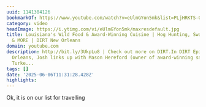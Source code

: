 ```yaml
---
uuid: 1141304126
bookmarkOf: https://www.youtube.com/watch?v=eUlmGYon5mk&list=PLjHRKTS-Q5-CeCo66kFGivBMF8qB8orPh&index=25&t=22s
category: video
headImage: https://i.ytimg.com/vi/eUlmGYon5mk/maxresdefault.jpg
title: Louisiana's Wild Food & Award-Winning Cuisine | Hog Hunting, Swamp Fishing
  & MORE | DIRT New Orleans
domain: youtube.com
description: http://bit.ly/3UkpLu8 | Check out more on DIRT.In DIRT Episode II, New
  Orleans, Josh links up with Mason Hereford (owner of award-winning sandwich shop
  Turke...
tags: []
date: '2025-06-06T11:31:28.428Z'
highlights:
---
```


Ok, it is on our list for travelling


